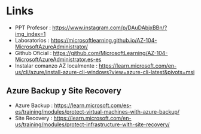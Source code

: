 # Links

* PPT Profesor : https://www.instagram.com/p/DAuDAbjxBBn/?img_index=1
* Laboratorios : https://microsoftlearning.github.io/AZ-104-MicrosoftAzureAdministrator/
* Github Oficial : https://github.com/MicrosoftLearning/AZ-104-MicrosoftAzureAdministrator.es-es
* Instalar comanzo AZ localmente : https://learn.microsoft.com/en-us/cli/azure/install-azure-cli-windows?view=azure-cli-latest&pivots=msi

## Azure Backup y Site Recovery
* Azure Backup : https://learn.microsoft.com/es-es/training/modules/protect-virtual-machines-with-azure-backup/
* Site Recovery : https://learn.microsoft.com/en-us/training/modules/protect-infrastructure-with-site-recovery/
